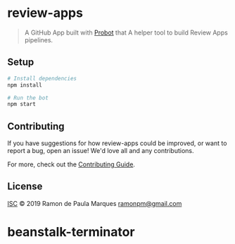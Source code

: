 # review-apps

> A GitHub App built with [Probot](https://github.com/probot/probot) that A helper tool to build Review Apps pipelines.

## Setup

```sh
# Install dependencies
npm install

# Run the bot
npm start
```

## Contributing

If you have suggestions for how review-apps could be improved, or want to report a bug, open an issue! We'd love all and any contributions.

For more, check out the [Contributing Guide](CONTRIBUTING.md).

## License

[ISC](LICENSE) © 2019 Ramon de Paula Marques <ramonpm@gmail.com>
# beanstalk-terminator
